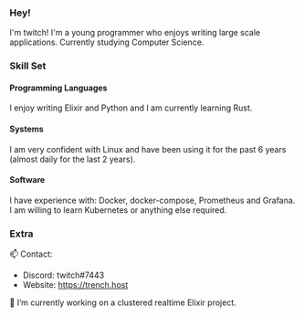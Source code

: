 ### Hey!
I'm twitch! I'm a young programmer who enjoys writing large scale applications. Currently studying Computer Science.


### Skill Set

#### Programming Languages 
I enjoy writing Elixir and Python and I am currently learning Rust.

#### Systems 
I am very confident with Linux and have been using it for the past 6 years (almost daily for the last 2 years).

#### Software
I have experience with: Docker, docker-compose, Prometheus and Grafana. I am willing to learn Kubernetes or anything else required.


### Extra 
📫 Contact:
 - Discord: twitch#7443
 - Website: https://trench.host
 
🔭 I’m currently working on a clustered realtime Elixir project.
